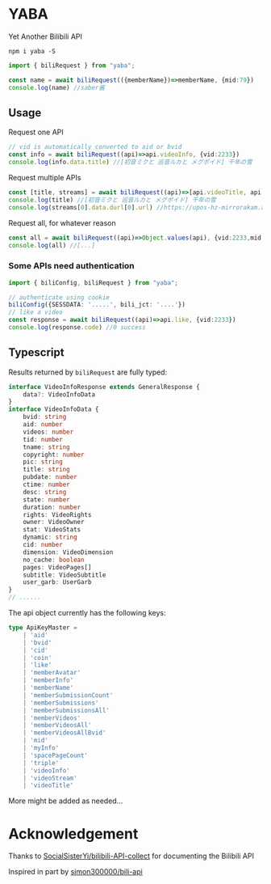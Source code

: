 # YABA
Yet Another Bilibili API
```
npm i yaba -S
```
```typescript
import { biliRequest } from "yaba";

const name = await biliRequest(({memberName})=>memberName, {mid:79})
console.log(name) //saber酱
```

## Usage

Request one API
```typescript
// vid is automatically converted to aid or bvid
const info = await biliRequest((api)=>api.videoInfo, {vid:2233}) 
console.log(info.data.title) //[初音ミクと 巡音ルカと メグポイド] 千年の雪
```

Request multiple APIs
```typescript
const [title, streams] = await biliRequest((api)=>[api.videoTitle, api.videoStream], {vid:2233})
console.log(title) //[初音ミクと 巡音ルカと メグポイド] 千年の雪
console.log(streams[0].data.durl[0].url) //https://upos-hz-mirrorakam.akamaized.net/upgcxcode....
```

Request all, for whatever reason
```typescript
const all = await biliRequest((api)=>Object.values(api), {vid:2233,mid:79})
console.log(all) //[...]
```

### Some APIs need authentication
```typescript
import { biliConfig, biliRequest } from "yaba";

// authenticate using cookie
biliConfig({SESSDATA: '.....', bili_jct: '....'})
// like a video
const response = await biliRequest((api)=>api.like, {vid:2233})
console.log(response.code) //0 success
```

## Typescript
Results returned by `biliRequest` are fully typed:
```typescript
interface VideoInfoResponse extends GeneralResponse {
    data?: VideoInfoData
}
interface VideoInfoData {
    bvid: string
    aid: number
    videos: number
    tid: number
    tname: string
    copyright: number
    pic: string
    title: string
    pubdate: number
    ctime: number
    desc: string
    state: number
    duration: number
    rights: VideoRights
    owner: VideoOwner
    stat: VideoStats
    dynamic: string
    cid: number
    dimension: VideoDimension
    no_cache: boolean
    pages: VideoPages[]
    subtitle: VideoSubtitle
    user_garb: UserGarb
}
// ......
```

The api object currently has the following keys:
```typescript
type ApiKeyMaster =
    | 'aid'
    | 'bvid'
    | 'cid'
    | 'coin'
    | 'like'
    | 'memberAvatar'
    | 'memberInfo'
    | 'memberName'
    | 'memberSubmissionCount'
    | 'memberSubmissions'
    | 'memberSubmissionsAll'
    | 'memberVideos'
    | 'memberVideosAll'
    | 'memberVideosAllBvid'
    | 'mid'
    | 'myInfo'
    | 'spacePageCount'
    | 'triple'
    | 'videoInfo'
    | 'videoStream'
    | 'videoTitle'
```
More might be added as needed...

# Acknowledgement
Thanks to [SocialSisterYi/bilibili-API-collect](https://github.com/SocialSisterYi/bilibili-API-collect) for documenting the Bilibili API

Inspired in part by [simon300000/bili-api](https://github.com/simon300000/bili-api)
